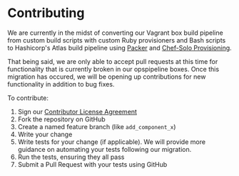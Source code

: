 # Contributing
We are currently in the midst of converting our Vagrant box build pipeline from
custom build scripts with custom Ruby provisioners and Bash scripts to
Hashicorp's Atlas build pipeline using [Packer](https://packer.io/) and
[Chef-Solo Provisioning](https://www.packer.io/docs/provisioners/chef-solo.html).

That being said, we are only able to accept pull requests at this time for
functionality that is currently broken in our opspipeline boxes.  Once this
migration has occured, we will be opening up contributions for new functionality
in addition to bug fixes.

To contribute:

1. Sign our [Contributor License Agreement](https://docs.google.com/forms/d/19LpBBjykHPox18vrZvBbZUcK6gQTj7qv1O5hCduAZFU/viewform)
2. Fork the repository on GitHub
3. Create a named feature branch (like `add_component_x`)
4. Write your change
5. Write tests for your change (if applicable).  We will provide more guidance on
    automating your tests following our migration.
6. Run the tests, ensuring they all pass
7. Submit a Pull Request with your tests using GitHub
 

